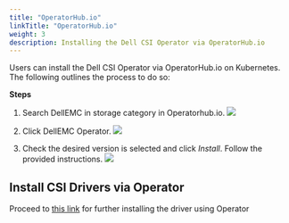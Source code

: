 ```yaml
---
title: "OperatorHub.io"
linkTitle: "OperatorHub.io"
weight: 3
description: Installing the Dell CSI Operator via OperatorHub.io 
---
```


Users can install the Dell CSI Operator via OperatorHub.io on Kubernetes. The following outlines the process to do so:

**Steps**
1. Search DellEMC in storage category in Operatorhub.io.
![](/storage-plugin-docs/images/v2_images/ophub1.png)

2. Click DellEMC Operator.
![](/storage-plugin-docs/images/v2_images/ophub2.png)

3. Check the desired version is selected and click _Install_.  Follow the provided instructions.
![](/storage-plugin-docs/images/v2_images/ophub3.png)

## Install CSI Drivers via Operator

Proceed to [this link](../../installation/operator/#driver-install-via-dell-csi-operator) for further installing the driver using Operator